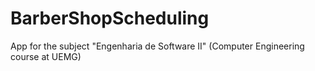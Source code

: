 # BarberShopScheduling
App for the subject "Engenharia de Software II" (Computer Engineering course at UEMG)
